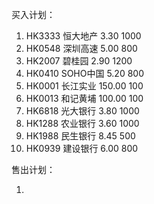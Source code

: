 买入计划：

1. HK3333	恒大地产	3.30	1000
2. HK0548	深圳高速	5.00	800
3. HK2007	碧桂园	2.90	1200
4. HK0410	SOHO中国	5.20	800
5. HK0001	长江实业	150.00	100
6. HK0013	和记黄埔	100.00	100
7. HK6818	光大银行	3.80	1000
8. HK1288	农业银行	3.60	1000
9. HK1988	民生银行	8.45	500
10. HK0939	建设银行	6.00	800

售出计划：

1. 

